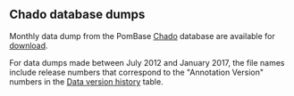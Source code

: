 ## Chado database dumps

Monthly data dump from the PomBase [Chado](http://gmod.org/wiki/Chado)
database are available for
[download](http://curation.pombase.org/dumps/releases/).

For data dumps made between July 2012 and January 2017, the file names
include release numbers that correspond to the "Annotation Version"
numbers in the [Data version history](/about/version-history) table.
